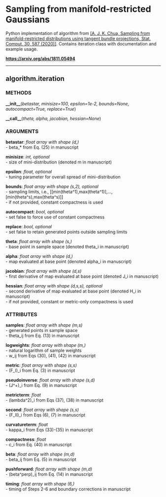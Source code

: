 # Sampling from manifold-restricted Gaussians

Python implementation of algorithm from [[A. J. K. Chua, Sampling from manifold-restricted distributions using tangent bundle projections, Stat. Comput. 30, 587 (2020)]](https://doi.org/10.1007/s11222-019-09907-8). Contains iteration class with documentation and example usage.

**<https://arxiv.org/abs/1811.05494>**

---

## algorithm.iteration

### METHODS

**\_\_init\_\_**(*betastar, minisize=100, epsilon=1e-2, bounds=None, autocompact=True, replace=True*)

**\_\_call\_\_**(*theta, alpha, jacobian, hessian=None*)

### ARGUMENTS

**betastar**: *float array with shape (d,)*  
\- beta_* from Eq. (25) in manuscript

**minisize**: *int, optional*  
\- size of mini-distribution (denoted m in manuscript)

**epsilon**: *float, optional*  
\- tuning parameter for overall spread of mini-distribution

**bounds**: *float array with shape (s,2), optional*  
\- sampling limits, i.e., [[min(theta^1),max(theta^1)],...,[min(theta^s),max(theta^s)]]  
\- if not provided, constant compactness is used

**autocompact**: *bool, optional*  
\- set false to force use of constant compactness

**replace**: *bool, optional*  
\- set false to retain generated points outside sampling limits

**theta**: *float array with shape (s,)*  
\- base point in sample space (denoted theta_i in manuscript)

**alpha**: *float array with shape (d,)*  
\- map evaluated at base point (denoted alpha_i in manuscript)

**jacobian**: *float array with shape (d,s)*  
\- first derivative of map evaluated at base point (denoted J_i in manuscript)

**hessian**: *float array with shape (d,s,s), optional*  
\- second derivative of map evaluated at base point (denoted H_i in manuscript)  
\- if not provided, constant or metric-only compactness is used

### ATTRIBUTES

**samples**: *float array with shape (m,s)*  
\- generated points in sample space  
\- theta_ij from Eq. (13) in manuscript

**logweights**: *float array with shape (m,)*  
\- natural logarithm of sample weights  
\- w_ij from Eqs (30), (41), (42) in manuscript

**metric**: *float array with shape (s,s)*  
\- (F_I)_i from Eq. (3) in manuscript

**pseudoinverse**: *float array with shape (s,d)*  
\- (J^+)_i from Eq. (9) in manuscript

**metricterm**: *float*  
\- (lambda^2)_i from Eqs (37), (38) in manuscript

**second**: *float array with shape (s,s)*  
\- (F_II)_i from Eqs (6), (7) in manuscript

**curvatureterm**: *float*  
\- kappa_i from Eqs (33)-(35) in manuscript

**compactness**: *float*  
\- c_i from Eq. (40) in manuscript

**beta**: *float array with shape (m,d)*  
\- beta_ij from Eq. (5) in manuscript

**pushforward**: *float array with shape (m,d)*  
\- (beta^perp)_ij from Eq. (14) in manuscript

**timing**: *float array with shape (6,)*  
\- timing of Steps 2-6 and boundary corrections in manuscript
